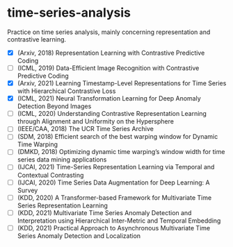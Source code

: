 # time-series-analysis
Practice on time series analysis, mainly concerning representation and contrastive learning.

- [x] (Arxiv, 2018) Representation Learning with Contrastive Predictive Coding
- [ ] (ICML, 2019) Data-Efficient Image Recognition with Contrastive Predictive Coding
- [x] (Arxiv, 2021) Learning Timestamp-Level Representations for Time Series with Hierarchical Contrastive Loss
- [x] (ICML, 2021) Neural Transformation Learning for Deep Anomaly Detection Beyond Images
- [ ] (ICML, 2020) Understanding Contrastive Representation Learning through Alignment and Uniformity on the Hypersphere
- [ ] (IEEE/CAA, 2018) The UCR Time Series Archive
- [ ] (SDM, 2018) Efficient search of the best warping window for Dynamic Time Warping
- [ ] (DMKD, 2018) Optimizing dynamic time warping’s window width for time series data mining applications
- [ ] (IJCAI, 2021) Time-Series Representation Learning via Temporal and Contextual Contrasting
- [ ] (IJCAI, 2020) Time Series Data Augmentation for Deep Learning: A Survey
- [ ] (KDD, 2020) A Transformer-based Framework for Multivariate Time Series Representation Learning
- [ ] (KDD, 2021) Multivariate Time Series Anomaly Detection and Interpretation using Hierarchical Inter-Metric and Temporal Embedding
- [ ] (KDD, 2021) Practical Approach to Asynchronous Multivariate Time Series Anomaly Detection and Localization 